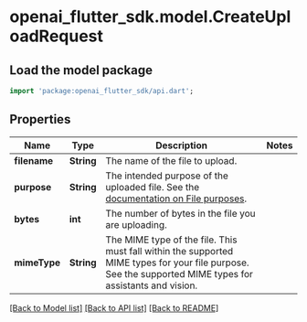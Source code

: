 # openai_flutter_sdk.model.CreateUploadRequest

## Load the model package
```dart
import 'package:openai_flutter_sdk/api.dart';
```

## Properties
Name | Type | Description | Notes
------------ | ------------- | ------------- | -------------
**filename** | **String** | The name of the file to upload.  | 
**purpose** | **String** | The intended purpose of the uploaded file.  See the [documentation on File purposes](/docs/api-reference/files/create#files-create-purpose).  | 
**bytes** | **int** | The number of bytes in the file you are uploading.  | 
**mimeType** | **String** | The MIME type of the file.  This must fall within the supported MIME types for your file purpose. See the supported MIME types for assistants and vision.  | 

[[Back to Model list]](../README.md#documentation-for-models) [[Back to API list]](../README.md#documentation-for-api-endpoints) [[Back to README]](../README.md)


